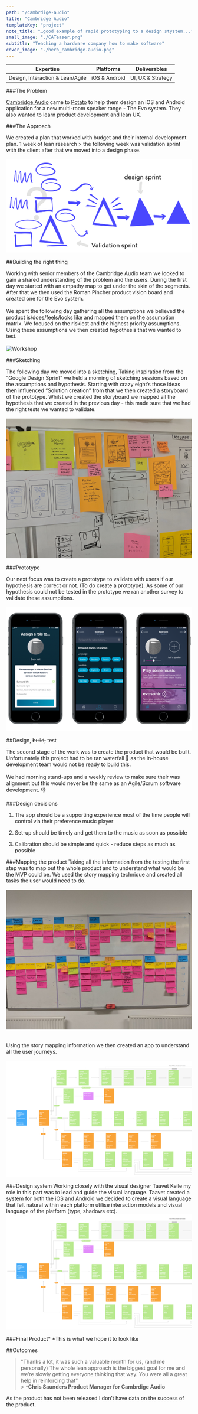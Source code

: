 ```yaml
---
path: "/cambrdige-audio"
title: "Cambridge Audio"
templateKey: "project"
note_title: "…good example of rapid prototyping to a design stystem..."
small_image: "./CATeaser.png"
subtitle: "Teaching a hardware company how to make software"
cover_image: "./hero_cambridge-audio.png"
---
```


| Expertise                        | Platforms     | Deliverables      |
| -------------------------------- | ------------- | ----------------- |
| Design, Interaction & Lean/Agile | iOS & Android | UI, UX & Strategy |

###The Problem

[Cambridge Audio](https://www.cambridgeaudio.com/gbr/en) came to [Potato]() to help them design an iOS and Android application for a new multi-room speaker range - The Evo system. They also wanted to learn product development and lean UX.

###The Approach

We created a plan that worked with budget and their internal development plan.
1 week of lean research > the following week was validation sprint with the client after that we moved into a design phase.
<br><br>
![Process](cambridge-audio-process-01.png)

##Building the right thing

Working with senior members of the Cambridge Audio team we looked to gain a shared understanding of the problem and the users. During the first day we started with an empathy map to get under the skin of the segments. After that we then used the Roman Pincher product vision board and created one for the Evo system.
<br><br>
We spent the following day gathering all the assumptions we believed the product is/does/feels/looks like and mapped them on the assumption matrix. We focused on the riskiest and the highest priority assumptions. Using these assumptions we then created hypothesis that we wanted to test.
<br><br>
![Workshop](cambrdige_audio_workshop.png)

###Sketching

The following day we moved into a sketching, Taking inspiration from the “Google Design Sprint” we held a morning of sketching sessions based on the assumptions and hypothesis. Starting with crazy eight’s those ideas then influenced “Solution creation” from that we then created a storyboard of the prototype. Whilst we created the storyboard we mapped all the hypothesis that we created in the previous day - this made sure that we had the right tests we wanted to validate.
<br><br>
![Sketching](cambrdige-audio-sketching.jpg)

###Prototype

Our next focus was to create a prototype to validate with users if our hypothesis are correct or not. (To do create a prototype). As some of our hypothesis could not be tested in the prototype we ran another survey to validate these assumptions.
<br><br>
![Prototype](cambridge-audio-prototype.png)

##Design, ~~build,~~ test

The second stage of the work was to create the product that would be built. Unfortunately this project had to be ran waterfall :shower: as the in-house development team would not be ready to build this.
<br><br>
We had morning stand-ups and a weekly review to make sure their was alignment but this would never be the same as an Agile/Scrum software development. :thumbsdown:

###Design decisions

1. The app should be a supporting experience most of the time people will control via their preference music player

2. Set-up should be timely and get them to the music as soon as possible

3. Calibration should be simple and quick - reduce steps as much as possible

###Mapping the product
Taking all the information from the testing the first step was to map out the whole product and to understand what would be the MVP could be. We used the story mapping technique and created all tasks the user would need to do.
<br><br>
![Story mapping](cambridge-audio-story-mapping.jpeg)
<br><br>

Using the story mapping information we then created an app to understand all the user journeys.
<br><br>
![App map](cambridge-audio-app-map.png)

###Design system
Working closely with the visual designer Taavet Kelle my role in this part was to lead and guide the visual language. Taavet created a system for both the iOS and Android we decided to create a visual language that felt natural within each platform utilise interaction models and visual language of the platform (type, shadows etc).
![App map](cambridge-audio-app-map.png)

###Final Product\*
\*This is what we hope it to look like

##Outcomes

> "Thanks a lot, it was such a valuable month for us, (and me personally) The whole lean approach is the biggest goal for me and we’re slowly getting everyone thinking that way. You were all a great help in reinforcing that" <br> > **-Chris Saunders Product Manager for Cambrdige Audio**

As the product has not been released I don’t have data on the success of the product.

<!-- ###Learning
Unfortunately this product was waterfall which goes against my belief that the best products are made into multi-discipline teams.

When doing workshops with clients that don’t understand Lean UX it would be good to spend time outlining the process. -->
